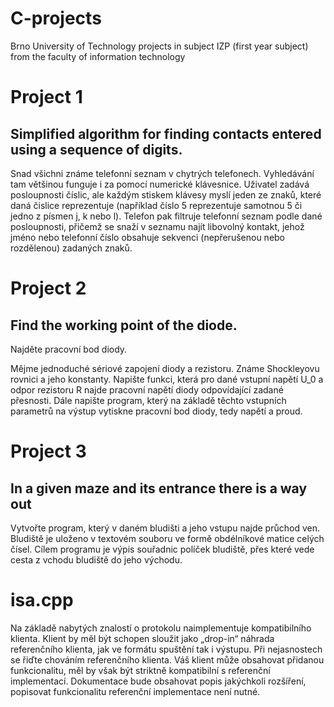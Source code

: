 # C-projects
Brno University of Technology projects in subject IZP (first year subject)  from the faculty of information technology
# Project 1
Simplified algorithm for finding contacts entered using a sequence of digits.
-----------
Snad všichni známe telefonní seznam v chytrých telefonech. Vyhledávání tam většinou funguje i za pomocí numerické klávesnice. Uživatel zadává posloupnosti číslic, ale každým stiskem klávesy myslí jeden ze znaků, které daná čislice reprezentuje (například číslo 5 reprezentuje samotnou 5 či jedno z písmen j, k nebo l). Telefon pak filtruje telefonní seznam podle dané posloupnosti, přičemž se snaží v seznamu najít libovolný kontakt, jehož jméno nebo telefonní číslo obsahuje sekvenci (nepřerušenou nebo rozdělenou) zadaných znaků.

# Project 2
Find the working point of the diode.
-----------
Najděte pracovní bod diody.

Mějme jednoduché sériové zapojení diody a rezistoru. Známe Shockleyovu rovnici a jeho konstanty. Napište funkci, která pro dané vstupní napětí U_0 a odpor rezistoru R najde pracovní napětí diody odpovídající zadané přesnosti. Dále napište program, který na základě těchto vstupních parametrů na výstup vytiskne pracovní bod diody, tedy napětí a proud.

# Project 3
In a given maze and its entrance there is a way out
-----------
Vytvořte program, který v daném bludišti a jeho vstupu najde průchod ven. Bludiště je uloženo v textovém souboru ve formě obdélníkové matice celých čísel. Cílem programu je výpis souřadnic políček bludiště, přes které vede cesta z vchodu bludiště do jeho východu.

# isa.cpp

Na základě nabytých znalostí o protokolu naimplementuje kompatibilního klienta. Klient by měl být schopen sloužit jako „drop-in“ náhrada referenčního klienta, jak ve formátu spuštění tak i výstupu. Při nejasnostech se řiďte chováním referenčního klienta. Váš klient může obsahovat přidanou funkcionalitu, měl by však být striktně kompatibilní s referenční implementací. Dokumentace bude obsahovat popis jakýchkoli rozšíření, popisovat funkcionalitu referenční implementace není nutné.
